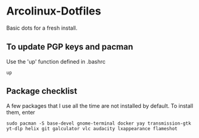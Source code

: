 # Arcolinux-Dotfiles

Basic dots for a fresh install.

## To update PGP keys and pacman

Use the 'up' function defined in .bashrc

```
up
```

## Package checklist

A few packages that I use all the time are not installed by default. To install them, enter

```
sudo pacman -S base-devel gnome-terminal docker yay transmission-gtk yt-dlp helix git galculator vlc audacity lxappearance flameshot
```
